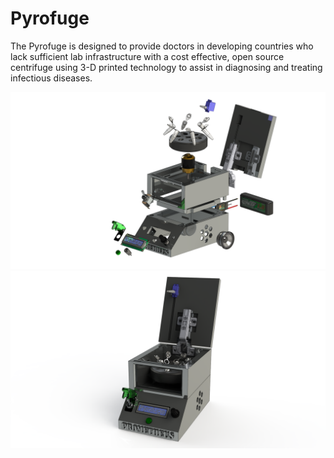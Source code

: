 # Pyrofuge
The Pyrofuge is designed to provide doctors in developing countries who lack sufficient lab infrastructure with a cost effective, open source centrifuge using 3-D printed technology to assist in diagnosing and treating infectious diseases.

![alt text](https://github.com/teamprometheus/Pyrofuge/blob/master/Test%20Pic%20Explode%20Complete%201.png)
![alt text](https://github.com/teamprometheus/Pyrofuge/blob/master/Test%20Pic%20Complete%20(1).png)

